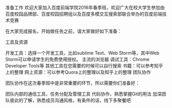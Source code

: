 准备工作
欢迎大家加入百度前端学院2016年春季班，欢迎广大在校大学生参加由百度校园品牌部、百度校园招聘组以及百度多模交互搜索部联合举办的百度前端技术竞赛

在大家完成报名，开始做任务之前，请大家做好如下准备：

工具及资源

开发工具：选择一个开发工具，比如sublime Text、Web Storm等，其中Web Storm可以申请学生的免费使用授权。
主流的浏览器
调试工具：Chrome Developer Tools等
其他工具在您需要的时候可以自行搜索
书籍：可以参考知乎上的整理
网上资源：可以参考Quora上的整理以及知乎上的整理
团队协作

团队协作在这次春季班中是非常重要的环节，所以需要你们准备好：

团队内部的通信工具，任务分配及管理工具
代码协作，熟悉掌握Git的用法
加深团队彼此的了解，熟悉成员沟通风格，有条件的话，线下多聚餐吧
